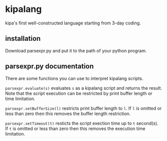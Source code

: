 # kipalang
kipa's first well-constructed language starting from 3-day coding.

## installation
Download parsexpr.py and put it to the path of your python program.

## parsexpr.py documentation
There are some functions you can use to interpret kipalang scripts.

<code>parsexpr.evaluate(s)</code> evaluates <code>s</code> as a kipalang script and returns the result.
Note that the script execution can be restricted by print buffer length or time limitation.

<code>parsexpr.setBufferSize(l)</code> restricts print buffer length to <code>l</code>.
If <code>l</code> is omitted or less than zero then this removes the buffer length restriction.

<code>parsexpr.setTimeout(t)</code> resticts the script exection time up to <code>t</code> second(s).
If <code>t</code> is omitted or less than zero then this removes the execution time limitation.
